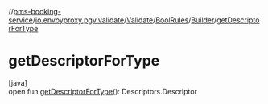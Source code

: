 //[pms-booking-service](../../../../../index.md)/[io.envoyproxy.pgv.validate](../../../index.md)/[Validate](../../index.md)/[BoolRules](../index.md)/[Builder](index.md)/[getDescriptorForType](get-descriptor-for-type.md)

# getDescriptorForType

[java]\
open fun [getDescriptorForType](get-descriptor-for-type.md)(): Descriptors.Descriptor